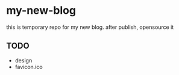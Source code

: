 my-new-blog
===========

this is temporary repo for my new blog. after publish, opensource it

TODO
----

* design
* favicon.ico
